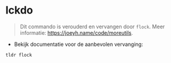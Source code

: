 # lckdo

> Dit commando is verouderd en vervangen door `flock`.
> Meer informatie: <https://joeyh.name/code/moreutils>.

- Bekijk documentatie voor de aanbevolen vervanging:

`tldr flock`
